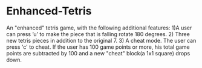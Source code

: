 # Enhanced-Tetris
An "enhanced" tetris game, with the following additional features: 1)A user can press ’u’ to make the piece that is falling rotate 180 degrees. 2) Three new tetris pieces in addition to the original 7. 3) A cheat mode. The user can press 'c' to cheat. If the user has 100 game points or more, his total game points are subtracted by 100 and a new "cheat" block(a 1x1 square) drops down.
